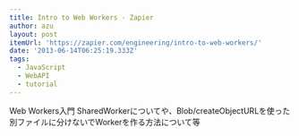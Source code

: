 ```yaml
---
title: Intro to Web Workers · Zapier
author: azu
layout: post
itemUrl: 'https://zapier.com/engineering/intro-to-web-workers/'
date: '2013-06-14T06:25:19.333Z'
tags:
  - JavaScript
  - WebAPI
  - tutorial
---
```

Web Workers入門
SharedWorkerについてや、Blob/createObjectURLを使った別ファイルに分けないでWorkerを作る方法について等
